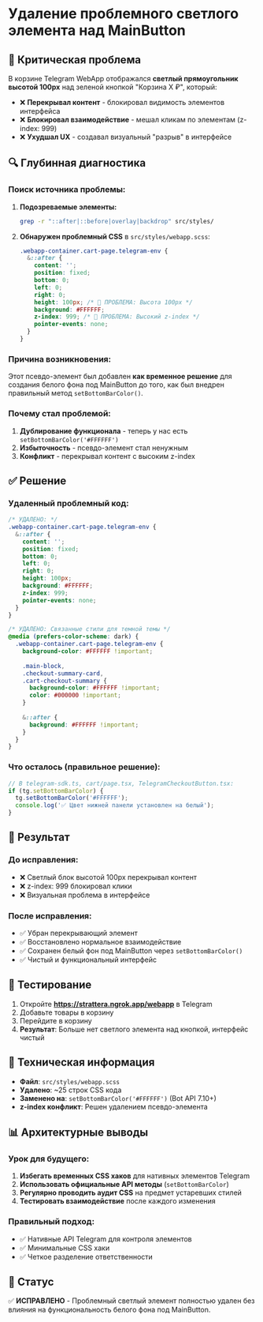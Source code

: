 # Удаление проблемного светлого элемента над MainButton

## 🚨 Критическая проблема

В корзине Telegram WebApp отображался **светлый прямоугольник высотой 100px** над зеленой кнопкой "Корзина X ₽", который:
- ❌ **Перекрывал контент** - блокировал видимость элементов интерфейса
- ❌ **Блокировал взаимодействие** - мешал кликам по элементам (z-index: 999)
- ❌ **Ухудшал UX** - создавал визуальный "разрыв" в интерфейсе

## 🔍 Глубинная диагностика

### Поиск источника проблемы:

1. **Подозреваемые элементы:**
   ```bash
   grep -r "::after|::before|overlay|backdrop" src/styles/
   ```

2. **Обнаружен проблемный CSS** в `src/styles/webapp.scss`:
   ```scss
   .webapp-container.cart-page.telegram-env {
     &::after {
       content: '';
       position: fixed;
       bottom: 0;
       left: 0;
       right: 0;
       height: 100px; /* 🚨 ПРОБЛЕМА: Высота 100px */
       background: #FFFFFF;
       z-index: 999; /* 🚨 ПРОБЛЕМА: Высокий z-index */
       pointer-events: none;
     }
   }
   ```

### Причина возникновения:

Этот псевдо-элемент был добавлен **как временное решение** для создания белого фона под MainButton до того, как был внедрен правильный метод `setBottomBarColor()`.

### Почему стал проблемой:

1. **Дублирование функционала** - теперь у нас есть `setBottomBarColor('#FFFFFF')`
2. **Избыточность** - псевдо-элемент стал ненужным
3. **Конфликт** - перекрывал контент с высоким z-index

## ✅ Решение

### Удаленный проблемный код:

```scss
/* УДАЛЕНО: */
.webapp-container.cart-page.telegram-env {
  &::after {
    content: '';
    position: fixed;
    bottom: 0;
    left: 0;
    right: 0;
    height: 100px;
    background: #FFFFFF;
    z-index: 999;
    pointer-events: none;
  }
}

/* УДАЛЕНО: Связанные стили для темной темы */
@media (prefers-color-scheme: dark) {
  .webapp-container.cart-page.telegram-env {
    background-color: #FFFFFF !important;
    
    .main-block,
    .checkout-summary-card,
    .cart-checkout-summary {
      background-color: #FFFFFF !important;
      color: #000000 !important;
    }
    
    &::after {
      background: #FFFFFF !important;
    }
  }
}
```

### Что осталось (правильное решение):

```javascript
// В telegram-sdk.ts, cart/page.tsx, TelegramCheckoutButton.tsx:
if (tg.setBottomBarColor) {
  tg.setBottomBarColor('#FFFFFF');
  console.log('✅ Цвет нижней панели установлен на белый');
}
```

## 🎯 Результат

### До исправления:
- ❌ Светлый блок высотой 100px перекрывал контент
- ❌ z-index: 999 блокировал клики
- ❌ Визуальная проблема в интерфейсе

### После исправления:
- ✅ Убран перекрывающий элемент
- ✅ Восстановлено нормальное взаимодействие
- ✅ Сохранен белый фон под MainButton через `setBottomBarColor()`
- ✅ Чистый и функциональный интерфейс

## 🧪 Тестирование

1. Откройте **https://strattera.ngrok.app/webapp** в Telegram
2. Добавьте товары в корзину
3. Перейдите в корзину
4. **Результат**: Больше нет светлого элемента над кнопкой, интерфейс чистый

## 🔧 Техническая информация

- **Файл**: `src/styles/webapp.scss`
- **Удалено**: ~25 строк CSS кода
- **Заменено на**: `setBottomBarColor('#FFFFFF')` (Bot API 7.10+)
- **z-index конфликт**: Решен удалением псевдо-элемента

## 📊 Архитектурные выводы

### Урок для будущего:
1. **Избегать временных CSS хаков** для нативных элементов Telegram
2. **Использовать официальные API методы** (`setBottomBarColor`)
3. **Регулярно проводить аудит CSS** на предмет устаревших стилей
4. **Тестировать взаимодействие** после каждого изменения

### Правильный подход:
- ✅ Нативные API Telegram для контроля элементов
- ✅ Минимальные CSS хаки
- ✅ Четкое разделение ответственности

## 🎉 Статус

✅ **ИСПРАВЛЕНО** - Проблемный светлый элемент полностью удален без влияния на функциональность белого фона под MainButton. 